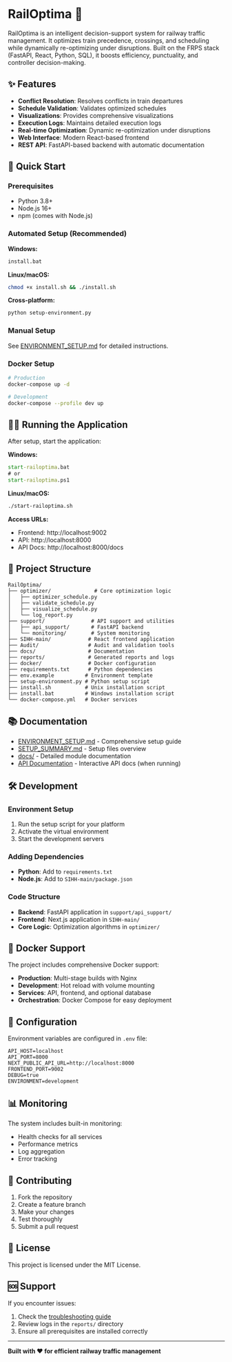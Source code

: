 # RailOptima 🚆

RailOptima is an intelligent decision-support system for railway traffic management. It optimizes train precedence, crossings, and scheduling while dynamically re-optimizing under disruptions. Built on the FRPS stack (FastAPI, React, Python, SQL), it boosts efficiency, punctuality, and controller decision-making.

## ✨ Features

- **Conflict Resolution**: Resolves conflicts in train departures
- **Schedule Validation**: Validates optimized schedules
- **Visualizations**: Provides comprehensive visualizations
- **Execution Logs**: Maintains detailed execution logs
- **Real-time Optimization**: Dynamic re-optimization under disruptions
- **Web Interface**: Modern React-based frontend
- **REST API**: FastAPI-based backend with automatic documentation

## 🚀 Quick Start

### Prerequisites
- Python 3.8+
- Node.js 16+
- npm (comes with Node.js)

### Automated Setup (Recommended)

**Windows:**
```cmd
install.bat
```

**Linux/macOS:**
```bash
chmod +x install.sh && ./install.sh
```

**Cross-platform:**
```bash
python setup-environment.py
```

### Manual Setup
See [ENVIRONMENT_SETUP.md](ENVIRONMENT_SETUP.md) for detailed instructions.

### Docker Setup
```bash
# Production
docker-compose up -d

# Development
docker-compose --profile dev up
```

## 🏃‍♂️ Running the Application

After setup, start the application:

**Windows:**
```cmd
start-railoptima.bat
# or
start-railoptima.ps1
```

**Linux/macOS:**
```bash
./start-railoptima.sh
```

**Access URLs:**
- Frontend: http://localhost:9002
- API: http://localhost:8000
- API Docs: http://localhost:8000/docs

## 📂 Project Structure
```
RailOptima/
├── optimizer/              # Core optimization logic
│   ├── optimizer_schedule.py
│   ├── validate_schedule.py
│   ├── visualize_schedule.py
│   └── log_report.py
├── support/               # API support and utilities
│   ├── api_support/       # FastAPI backend
│   └── monitoring/        # System monitoring
├── SIHH-main/            # React frontend application
├── Audit/                # Audit and validation tools
├── docs/                 # Documentation
├── reports/              # Generated reports and logs
├── docker/               # Docker configuration
├── requirements.txt      # Python dependencies
├── env.example          # Environment template
├── setup-environment.py # Python setup script
├── install.sh           # Unix installation script
├── install.bat          # Windows installation script
└── docker-compose.yml   # Docker services
```

## 📚 Documentation

- [ENVIRONMENT_SETUP.md](ENVIRONMENT_SETUP.md) - Comprehensive setup guide
- [SETUP_SUMMARY.md](SETUP_SUMMARY.md) - Setup files overview
- [docs/](docs/) - Detailed module documentation
- [API Documentation](http://localhost:8000/docs) - Interactive API docs (when running)

## 🛠️ Development

### Environment Setup
1. Run the setup script for your platform
2. Activate the virtual environment
3. Start the development servers

### Adding Dependencies
- **Python**: Add to `requirements.txt`
- **Node.js**: Add to `SIHH-main/package.json`

### Code Structure
- **Backend**: FastAPI application in `support/api_support/`
- **Frontend**: Next.js application in `SIHH-main/`
- **Core Logic**: Optimization algorithms in `optimizer/`

## 🐳 Docker Support

The project includes comprehensive Docker support:

- **Production**: Multi-stage builds with Nginx
- **Development**: Hot reload with volume mounting
- **Services**: API, frontend, and optional database
- **Orchestration**: Docker Compose for easy deployment

## 🔧 Configuration

Environment variables are configured in `.env` file:

```env
API_HOST=localhost
API_PORT=8000
NEXT_PUBLIC_API_URL=http://localhost:8000
FRONTEND_PORT=9002
DEBUG=true
ENVIRONMENT=development
```

## 📊 Monitoring

The system includes built-in monitoring:
- Health checks for all services
- Performance metrics
- Log aggregation
- Error tracking

## 🤝 Contributing

1. Fork the repository
2. Create a feature branch
3. Make your changes
4. Test thoroughly
5. Submit a pull request

## 📄 License

This project is licensed under the MIT License.

## 🆘 Support

If you encounter issues:
1. Check the [troubleshooting guide](ENVIRONMENT_SETUP.md#troubleshooting)
2. Review logs in the `reports/` directory
3. Ensure all prerequisites are installed correctly

---

**Built with ❤️ for efficient railway traffic management**